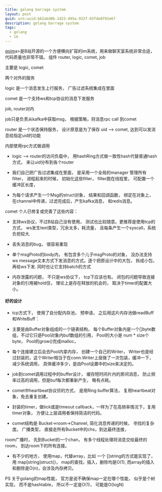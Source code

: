 ```yaml
---
title: golang barrage system
layout: post
guid: urn:uuid:b62abd8b-1d23-495a-932f-93fde8f91e67
description: golang barrage system
tags:
  - golang
  - im
---
```




<a href="https://github.com/Terry-Mao/goim">goim</a>a>是B站开源的一个方便横向扩容的im系统，用来做聊天室系统非常合适，代码质量也非常不错。
组件 router, logic, comet, job 

主要是 logic, comet

两个对外的服务 

logic 是一个消息发生上行服务， 广告过滤系统集成在里面 

comet 是一个支持ws和tcp协议的消息下发服务

job, router对内 

job只是负责从kafka中获取msg， 根据策略，将消息rpc call 到comet 

router 是一个状态保持服务， 设计原意是为了保存 uid --\> comet, 达到可以发消息给指定uid的功能 

内部使用rpc方式做调用

* logic --> router的访问负载中， 用hashRing方式做一致性hash代替普通hash方式， 来让uid分布到各个router 

* 我们自己把广告过滤集成在里面， 是采用一个全局的manager 管理所有filter， 进程起来的时候， 初始化这些filter， filter跑在线程里， 可配置一个缓冲区长度， 

* 为每个请求产生一个Msg的struct对象， 结果和回调函数， 绑定在对象上， 在channel中传递，过滤完成后，产生kafka消息， 和redis消息。 

comet 
个人已修复或完善了这些内容：  
* 支持ws协议，不过B站自己没有使用， 测试也比较随意。更推荐是使用tcp的方式， ws发生text类型，冗余太多，耗流量， 且每条产生一个syscall，系统负担较大.

* 丢失消息的bug， 很容易重现 

* 单个msgProto的body内， 有包含多个儿子msgProto的对象， 没办法支持ws message文本方式下发消息的方式。逐个把原设计中的大包， 拆成小包，再给ws下发. 同时也让它支持batch的方式

* 内存泄露的问题， 不只是ws协议下， tcp下应该也有。 闭包的问题导致连接对象的引用被hold住， 理论上是存在释放的机会的， 取决于timer的配置大小。 


#### 好的设计

* tcp方式下， 使用了自分配内存池， 预申请， 之后用这片内存池做readBuff和WriteBuff：

 * 主要是由Buffer对象组成的一个链表结构， 每个Buffer对象内是一个[]byte数组，不过它只是Pool对象内buf数组的引用， Pool的大小是 num * size个byte， Pool的grow()完成malloc， 

  * 每个连接建立后会去Pool内拿内存， 创建一个自己的Writer， Writer也是经过封装的，这个Writer相当于在conn.Writer上层做了一次包装，缓冲一下，减少系统调用， 具体缓冲多少，是由Pool设置中的size来决定的。


  * job到comet调用过程中的buffer设计， 缓存短时间片内的房间消息， 防止频率过高的调用，但是buf每次都重新产生， 略有点耗。 

  * comet中heartbeat协议侦的方式， 是用Ring buffer算法， 复用heartbeat对象，免去重复创建。 

  * 封装的timer，做tick或是timeout callback，一样为了在高频率情况下，复用timer对象， 方便让上层调用者保持简洁的代码。 

  * comet结构是 Bucket->room->Channel, 简化消息传递的时候， 寻找的复杂度。 广播类型， 直接走所有Bucket中的chs，到达最终连接， 

  room广播时， 先到Bucket的一个chan， 有多个线程处理将消息交给最终的room， 到达room下的所有连接。 

  * 有不少的地方， 使用map，代替array，比如 一个 []string的方式能实现了， 用 map[string]struct{}， map的查找，插入，删除均是O(1), 而array的插入和删除是O(n)，会涉及内存拷贝。

  PS 关于golang的map性能， 官方是说不确保map一定在哪个性能， 似乎是个树实现， 而不是hashtable， 所以不一定是O(1)， 可能是O(logN)
